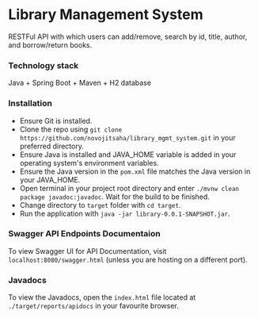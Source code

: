 # Library Management System
RESTFul API with which users can add/remove, search by id, title, author, and borrow/return books. 

### Technology stack
Java + Spring Boot + Maven + H2 database

### Installation 

- Ensure Git is installed.
- Clone the repo using ```git clone https://github.com/novojitsaha/library_mgmt_system.git``` in your preferred directory.
- Ensure Java is installed and JAVA_HOME variable is added in your operating system's environment variables. 
- Ensure the Java version in the ```pom.xml``` file matches the Java version in your JAVA_HOME.
- Open terminal in your project root directory and enter ```./mvnw clean package javadoc:javadoc```. Wait for the build to be finished.
- Change directory to ```target``` folder with ```cd target```.
- Run the application with ```java -jar library-0.0.1-SNAPSHOT.jar```.

### Swagger API Endpoints Documentaion 
To view Swagger UI for API Documentation, visit ```localhost:8080/swagger.html``` (unless you are hosting on a different port).

### Javadocs
To view the Javadocs, open the ```index.html``` file located at ```./target/reports/apidocs``` in your favourite browser. 


